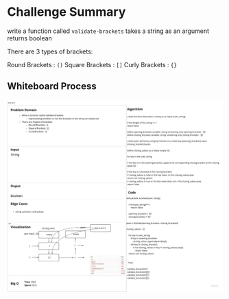 # Challenge Summary

write a function called `validate-brackets`
takes a string as an argument
returns boolean

There are 3 types of brackets:

Round Brackets : `()`
Square Brackets : `[]`
Curly Brackets : `{}`

## Whiteboard Process

![whiteboard](./assets/cc13.jpg)
